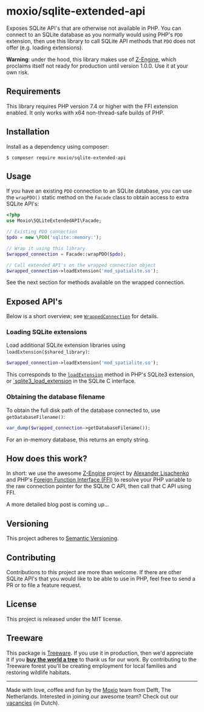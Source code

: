 moxio/sqlite-extended-api
=========================

Exposes SQLite API's that are otherwise not available in PHP. You can connect
to an SQLite database as you normally would using PHP's `PDO` extension, then
use this library to call SQLite API methods that `PDO` does not offer (e.g.
loading extensions).

**Warning**: under the hood, this library makes use of [Z-Engine](https://github.com/lisachenko/z-engine),
which proclaims itself not ready for production until version 1.0.0. Use it at
your own risk.

Requirements
------------
This library requires PHP version 7.4 or higher with the FFI extension enabled.
It only works with x64 non-thread-safe builds of PHP.

Installation
------------
Install as a dependency using composer:
```
$ composer require moxio/sqlite-extended-api
```

Usage
-----
If you have an existing `PDO` connection to an SQLite database, you can use the
`wrapPDO()` static method on the `Facade` class to obtain access to extra SQLite
API's:

```php
<?php
use Moxio\SQLiteExtendedAPI\Facade;

// Existing PDO connection
$pdo = new \PDO('sqlite::memory:');

// Wrap it using this library
$wrapped_connection = Facade::wrapPDO($pdo);

// Call extended API's on the wrapped connection object
$wrapped_connection->loadExtension('mod_spatialite.so');
```

See the next section for methods available on the wrapped connection.

Exposed API's
-------------
Below is a short overview; see [`WrappedConnection`](src/WrappedConnection.php)
for details.

### Loading SQLite extensions
Load additional SQLite extension libraries using `loadExtension($shared_library)`:
```php
$wrapped_connection->loadExtension('mod_spatialite.so');
```
This corresponds to the [`loadExtension`](https://www.php.net/manual/en/sqlite3.loadextension.php)
method in PHP's SQLite3 extension, or [`sqlite3_load_extension](https://sqlite.org/c3ref/load_extension.html)
in the SQLite C interface.

### Obtaining the database filename
To obtain the full disk path of the database connected to, use `getDatabaseFilename()`:
```php
var_dump($wrapped_connection->getDatabaseFilename());
```
For an in-memory database, this returns an empty string.

How does this work?
-------------------
In short: we use the awesome [Z-Engine](https://github.com/lisachenko/z-engine)
project by [Alexander Lisachenko](https://twitter.com/lisachenko) and PHP's
[Foreign Function Interface (FFI)](https://www.php.net/manual/en/book.ffi.php)
to resolve your PHP variable to the raw connection pointer for the SQLite C API,
then call that C API using FFI.

A more detailed blog post is coming up...

Versioning
----------
This project adheres to [Semantic Versioning](http://semver.org/).

Contributing
------------
Contributions to this project are more than welcome. If there are other SQLite
API's that you would like to be able to use in PHP, feel free to send a PR or
to file a feature request.

License
-------
This project is released under the MIT license.

Treeware
--------
This package is [Treeware](https://treeware.earth/). If you use it in production,
then we'd appreciate it if you [**buy the world a tree**](https://plant.treeware.earth/Moxio/sqlite-extended-api)
to thank us for our work. By contributing to the Treeware forest you'll be creating
employment for local families and restoring wildlife habitats.

---
Made with love, coffee and fun by the [Moxio](https://www.moxio.com) team from
Delft, The Netherlands. Interested in joining our awesome team? Check out our
[vacancies](https://werkenbij.moxio.com/) (in Dutch).
